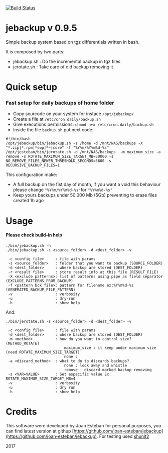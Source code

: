 [![Build Status](https://www.travis-ci.org/joan-esteban/jebackup.svg?branch=master)](https://www.travis-ci.org/joan-esteban/jebackup)


# jebackup v 0.9.5
Simple backup system based on tgz differentials written in bash. 

It is composed by two parts:
- jebackup.sh : Do the incremental backup in tgz files
- jerotate.sh : Take care of old backup removing it


# Quick setup

### Fast setup for daily backups of home folder
- Copy sourcode on your system for instace `/opt/jebackup/`
- Create a file at `/etc/cron.daily/backup.sh`
- Give executions permissions: `chmod a+x /etc/cron.daily/backup.sh`
- Inside the file `backup.sh` put next code:
~~~
#!/bin/bash
/opt/jebackup/bin/jebackup.sh -s /home -d /mnt/NAS/backups -X "*.zip|*.rpm|*swp|*~|core" -f "%Y%m/%Y%m%d-%s"
/opt/jesteban/bin/jerotate.sh -d /mnt/NAS/backups  -m maximum_size -a remove -s ROTATE_MAXIMUM_SIZE_TARGET_MB=50000 -s NO_REMOVE_FILES_NEWER_THRESHOLD_SECONDS=3600 -s RECURSIVE_BACKUP_FILES=1
~~~

This configuration make:
-  A full backup on the fist day of month, if you want a void this behaviour please change `"%Y%m/%Y%m%d-%s"`for `"%Y%m%d-%s"`  
- Keep yours backups under 50.000 Mb (5Gb) preventing to erase files created 1h ago

# Usage



#### Please check build-in help
~~~
./bin/jebackup.sh -h
./bin/jebackup.sh -s <source_folder> -d <dest_folder> -v

 -c <config file>     : file with params
 -s <source_folder>   : folder that you want to backup (SOURCE_FOLDER)
 -d <dest_folder>     : where backup are stored (DEST_FOLDER)
 -r <result file>     : store result info at this file (RESULT_FILE)
 -X <exclude patterns>: list of patterns using pipe as field separator (EXCLUDE_PATTERNS_FROM_BACKUP)
 -f <pattern bck file>: pattern for filename ex:%Y%m%d-%s (GENERATED_BACKUP_FILE_PATTERN)
 -v                   : verbosity
 -u                   : dry-run
 -h                   : show help

~~~
And:
~~~
./bin/jerotate.sh -s <source_folder> -d <dest_folder> -v
 
 -c <config file>     : file with params
 -d <dest_folder>     : where backup are stored (DEST_FOLDER)
 -m <method>          : how do you want to control size? (METHOD_ROTATE)
                          maximum_size : it keep under maximum size (need ROTATE_MAXIMUM_SIZE_TARGET)
                          none : 
 -a <discard_method>  : what to do to discards backups?
                          none : look away and whistle
                          remove : discard marked backup removing
 -s <VAR=VALUE>       : Set especific value Ex: ROTATE_MAXIMUM_SIZE_TARGET_MB=4
 -v                   : verbosity
 -u                   : dry run
 -h                   : show help

~~~

# Credits
This software were developed by Joan Esteban for personal purposes, 
you can find latest version at githup [https://github.com/joan-esteban/jebackup](https://github.com/joan-esteban/jebackup).
For testing used [shunit2](https://github.com/kward/shunit2)

2017
